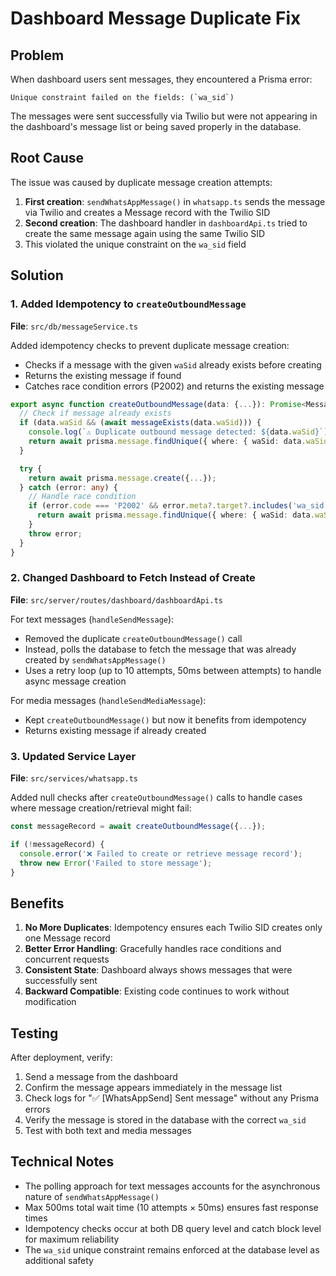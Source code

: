 # Dashboard Message Duplicate Fix

## Problem
When dashboard users sent messages, they encountered a Prisma error:
```
Unique constraint failed on the fields: (`wa_sid`)
```

The messages were sent successfully via Twilio but were not appearing in the dashboard's message list or being saved properly in the database.

## Root Cause
The issue was caused by duplicate message creation attempts:

1. **First creation**: `sendWhatsAppMessage()` in `whatsapp.ts` sends the message via Twilio and creates a Message record with the Twilio SID
2. **Second creation**: The dashboard handler in `dashboardApi.ts` tried to create the same message again using the same Twilio SID
3. This violated the unique constraint on the `wa_sid` field

## Solution

### 1. Added Idempotency to `createOutboundMessage`
**File**: `src/db/messageService.ts`

Added idempotency checks to prevent duplicate message creation:
- Checks if a message with the given `waSid` already exists before creating
- Returns the existing message if found
- Catches race condition errors (P2002) and returns the existing message

```typescript
export async function createOutboundMessage(data: {...}): Promise<Message | null> {
  // Check if message already exists
  if (data.waSid && (await messageExists(data.waSid))) {
    console.log(`⚠️ Duplicate outbound message detected: ${data.waSid}`);
    return await prisma.message.findUnique({ where: { waSid: data.waSid } });
  }

  try {
    return await prisma.message.create({...});
  } catch (error: any) {
    // Handle race condition
    if (error.code === 'P2002' && error.meta?.target?.includes('wa_sid')) {
      return await prisma.message.findUnique({ where: { waSid: data.waSid } });
    }
    throw error;
  }
}
```

### 2. Changed Dashboard to Fetch Instead of Create
**File**: `src/server/routes/dashboard/dashboardApi.ts`

For text messages (`handleSendMessage`):
- Removed the duplicate `createOutboundMessage()` call
- Instead, polls the database to fetch the message that was already created by `sendWhatsAppMessage()`
- Uses a retry loop (up to 10 attempts, 50ms between attempts) to handle async message creation

For media messages (`handleSendMediaMessage`):
- Kept `createOutboundMessage()` but now it benefits from idempotency
- Returns existing message if already created

### 3. Updated Service Layer
**File**: `src/services/whatsapp.ts`

Added null checks after `createOutboundMessage()` calls to handle cases where message creation/retrieval might fail:
```typescript
const messageRecord = await createOutboundMessage({...});

if (!messageRecord) {
  console.error('❌ Failed to create or retrieve message record');
  throw new Error('Failed to store message');
}
```

## Benefits

1. **No More Duplicates**: Idempotency ensures each Twilio SID creates only one Message record
2. **Better Error Handling**: Gracefully handles race conditions and concurrent requests
3. **Consistent State**: Dashboard always shows messages that were successfully sent
4. **Backward Compatible**: Existing code continues to work without modification

## Testing

After deployment, verify:
1. Send a message from the dashboard
2. Confirm the message appears immediately in the message list
3. Check logs for "✅ [WhatsAppSend] Sent message" without any Prisma errors
4. Verify the message is stored in the database with the correct `wa_sid`
5. Test with both text and media messages

## Technical Notes

- The polling approach for text messages accounts for the asynchronous nature of `sendWhatsAppMessage()`
- Max 500ms total wait time (10 attempts × 50ms) ensures fast response times
- Idempotency checks occur at both DB query level and catch block level for maximum reliability
- The `wa_sid` unique constraint remains enforced at the database level as additional safety

